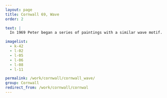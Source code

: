 ```yaml
---
layout: page
title: Cornwall 69, Wave
order: 2

text: |
  In 1969 Peter began a series of paintings with a similar wave motif. They were much more controlled, ordered and simplified than his earlier work.  Although he only painted in this style for less than a year, the formality and break from the free form abstraction mark the beginning of a more mature style.

imagelist:
  - k-42
  - l-02
  - l-05
  - l-06
  - l-08
  - l-11

permalink: /work/cornwall/cornwall_wave/
group: Cornwall
redirect_from: /work/cornwall/cornwal
---
```

